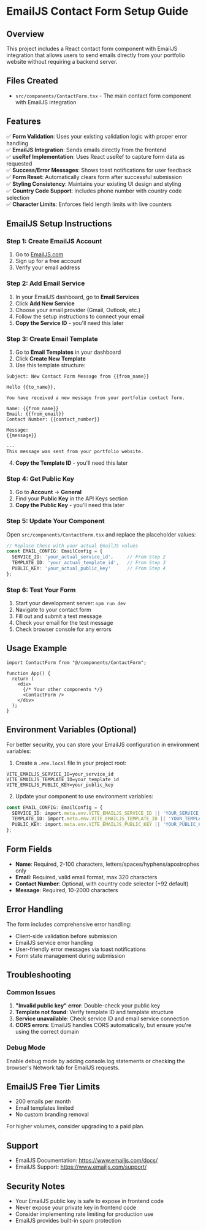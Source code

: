 # EmailJS Contact Form Setup Guide

## Overview
This project includes a React contact form component with EmailJS integration that allows users to send emails directly from your portfolio website without requiring a backend server.

## Files Created
- `src/components/ContactForm.tsx` - The main contact form component with EmailJS integration

## Features
✅ **Form Validation**: Uses your existing validation logic with proper error handling  
✅ **EmailJS Integration**: Sends emails directly from the frontend  
✅ **useRef Implementation**: Uses React useRef to capture form data as requested  
✅ **Success/Error Messages**: Shows toast notifications for user feedback  
✅ **Form Reset**: Automatically clears form after successful submission  
✅ **Styling Consistency**: Maintains your existing UI design and styling  
✅ **Country Code Support**: Includes phone number with country code selection  
✅ **Character Limits**: Enforces field length limits with live counters  

## EmailJS Setup Instructions

### Step 1: Create EmailJS Account
1. Go to [EmailJS.com](https://www.emailjs.com/)
2. Sign up for a free account
3. Verify your email address

### Step 2: Add Email Service
1. In your EmailJS dashboard, go to **Email Services**
2. Click **Add New Service**
3. Choose your email provider (Gmail, Outlook, etc.)
4. Follow the setup instructions to connect your email
5. **Copy the Service ID** - you'll need this later

### Step 3: Create Email Template
1. Go to **Email Templates** in your dashboard
2. Click **Create New Template**
3. Use this template structure:

```
Subject: New Contact Form Message from {{from_name}}

Hello {{to_name}},

You have received a new message from your portfolio contact form.

Name: {{from_name}}
Email: {{from_email}}
Contact Number: {{contact_number}}

Message:
{{message}}

---
This message was sent from your portfolio website.
```

4. **Copy the Template ID** - you'll need this later

### Step 4: Get Public Key
1. Go to **Account** → **General**
2. Find your **Public Key** in the API Keys section
3. **Copy the Public Key** - you'll need this later

### Step 5: Update Your Component
Open `src/components/ContactForm.tsx` and replace the placeholder values:

```typescript
// Replace these with your actual EmailJS values
const EMAIL_CONFIG: EmailConfig = {
  SERVICE_ID: 'your_actual_service_id',     // From Step 2
  TEMPLATE_ID: 'your_actual_template_id',   // From Step 3
  PUBLIC_KEY: 'your_actual_public_key'      // From Step 4
};
```

### Step 6: Test Your Form
1. Start your development server: `npm run dev`
2. Navigate to your contact form
3. Fill out and submit a test message
4. Check your email for the test message
5. Check browser console for any errors

## Usage Example

```tsx
import ContactForm from "@/components/ContactForm";

function App() {
  return (
    <div>
      {/* Your other components */}
      <ContactForm />
    </div>
  );
}
```

## Environment Variables (Optional)
For better security, you can store your EmailJS configuration in environment variables:

1. Create a `.env.local` file in your project root:
```env
VITE_EMAILJS_SERVICE_ID=your_service_id
VITE_EMAILJS_TEMPLATE_ID=your_template_id
VITE_EMAILJS_PUBLIC_KEY=your_public_key
```

2. Update your component to use environment variables:
```typescript
const EMAIL_CONFIG: EmailConfig = {
  SERVICE_ID: import.meta.env.VITE_EMAILJS_SERVICE_ID || 'YOUR_SERVICE_ID',
  TEMPLATE_ID: import.meta.env.VITE_EMAILJS_TEMPLATE_ID || 'YOUR_TEMPLATE_ID',
  PUBLIC_KEY: import.meta.env.VITE_EMAILJS_PUBLIC_KEY || 'YOUR_PUBLIC_KEY'
};
```

## Form Fields
- **Name**: Required, 2-100 characters, letters/spaces/hyphens/apostrophes only
- **Email**: Required, valid email format, max 320 characters
- **Contact Number**: Optional, with country code selector (+92 default)
- **Message**: Required, 10-2000 characters

## Error Handling
The form includes comprehensive error handling:
- Client-side validation before submission
- EmailJS service error handling
- User-friendly error messages via toast notifications
- Form state management during submission

## Troubleshooting

### Common Issues
1. **"Invalid public key" error**: Double-check your public key
2. **Template not found**: Verify template ID and template structure
3. **Service unavailable**: Check service ID and email service connection
4. **CORS errors**: EmailJS handles CORS automatically, but ensure you're using the correct domain

### Debug Mode
Enable debug mode by adding console.log statements or checking the browser's Network tab for EmailJS requests.

## EmailJS Free Tier Limits
- 200 emails per month
- Email templates limited
- No custom branding removal

For higher volumes, consider upgrading to a paid plan.

## Support
- EmailJS Documentation: https://www.emailjs.com/docs/
- EmailJS Support: https://www.emailjs.com/support/

## Security Notes
- Your EmailJS public key is safe to expose in frontend code
- Never expose your private key in frontend code
- Consider implementing rate limiting for production use
- EmailJS provides built-in spam protection